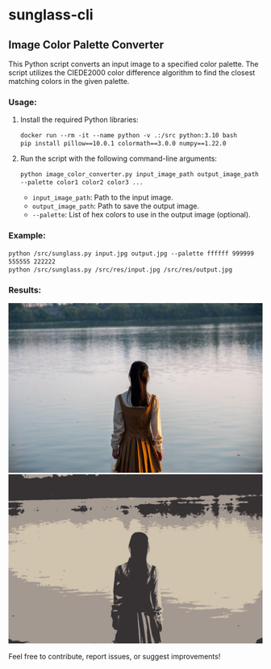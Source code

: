 # sunglass-cli

## Image Color Palette Converter

This Python script converts an input image to a specified color palette. The script utilizes the CIEDE2000 color difference algorithm to find the closest matching colors in the given palette.

### Usage:
1. Install the required Python libraries:
   ```
   docker run --rm -it --name python -v .:/src python:3.10 bash
   pip install pillow==10.0.1 colormath==3.0.0 numpy==1.22.0
   ```

2. Run the script with the following command-line arguments:
   ```
   python image_color_converter.py input_image_path output_image_path --palette color1 color2 color3 ...
   ```
   - `input_image_path`: Path to the input image.
   - `output_image_path`: Path to save the output image.
   - `--palette`: List of hex colors to use in the output image (optional).

### Example:
```
python /src/sunglass.py input.jpg output.jpg --palette ffffff 999999 555555 222222
python /src/sunglass.py /src/res/input.jpg /src/res/output.jpg
```

### Results:

![这是图片](./res/input.jpg "girl lake input")
![这是图片](./res/output.jpg "girl lake output")

Feel free to contribute, report issues, or suggest improvements!